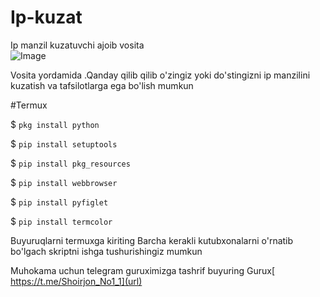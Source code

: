 # Ip-kuzat
Ip manzil kuzatuvchi ajoib vosita  
![Image](https://user-images.githubusercontent.com/121060727/235462451-7e10ee64-e21d-40a2-9a36-d9017d47d3ce.jpg)

Vosita yordamida .Qanday qilib qilib o'zingiz yoki do'stingizni ip manzilini kuzatish va tafsilotlarga ega bo'lish mumkun

#Termux

$ ```pkg install python```

$ ```pip install setuptools```

$ ```pip install pkg_resources```

$ ```pip install webbrowser```

$ ```pip install pyfiglet```

$ ```pip install termcolor```
 
Buyuruqlarni termuxga kiriting 
Barcha kerakli kutubxonalarni o'rnatib bo'lgach skriptni ishga tushurishingiz mumkun

Muhokama uchun telegram guruximizga tashrif buyuring
Gurux[ https://t.me/Shoirjon_No1_1](url)
